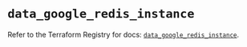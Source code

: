 # `data_google_redis_instance`

Refer to the Terraform Registry for docs: [`data_google_redis_instance`](https://registry.terraform.io/providers/hashicorp/google/6.49.2/docs/data-sources/redis_instance).
